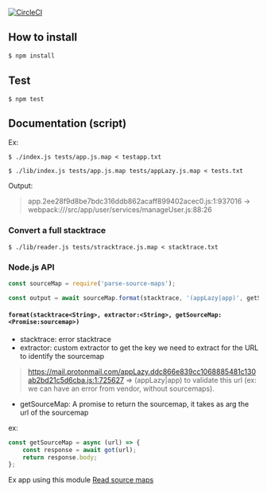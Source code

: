 [![CircleCI](https://circleci.com/gh/ProtonMail/source-map-parser.svg?style=svg)](https://circleci.com/gh/ProtonMail/source-map-parser)

## How to install

```sh
$ npm install
```

## Test

```shell
$ npm test
```

## Documentation (script)

Ex:

```shell
$ ./index.js tests/app.js.map < testapp.txt
```

```shell
$ ./lib/index.js tests/app.js.map tests/appLazy.js.map < tests.txt
```

Output:

> app.2ee28f9d8be7bdc316ddb862acaff899402acec0.js:1:937016 -> webpack:///src/app/user/services/manageUser.js:88:26

### Convert a full stacktrace

```shell
$ ./lib/reader.js tests/stracktrace.js.map < stacktrace.txt
```


### Node.js API

```js
const sourceMap = require('parse-source-maps');

const output = await sourceMap.format(stacktrace, '(appLazy|app)', getSourceMap)
```

#### `format(stacktrace<String>, extractor:<String>, getSourceMap:<Promise:sourcemap>)`
  - stacktrace: error stacktrace
  - extractor: custom extractor to get the key we need to extract for the URL to identify the sourcemap

> https://mail.protonmail.com/appLazy.ddc866e839cc1068885481c130ab2bd21c5d6cba.js:1:725627 => (appLazy|app) to validate this url (ex: we can have an error from vendor, without sourcemaps).

  - getSourceMap: A promise to return the sourcemap, it takes as arg the url of the sourcemap

ex:

```js
const getSourceMap = async (url) => {
    const response = await got(url);
    return response.body;
};
```

Ex app using this module [Read source maps](https://github.com/dhoko/readMaps)
